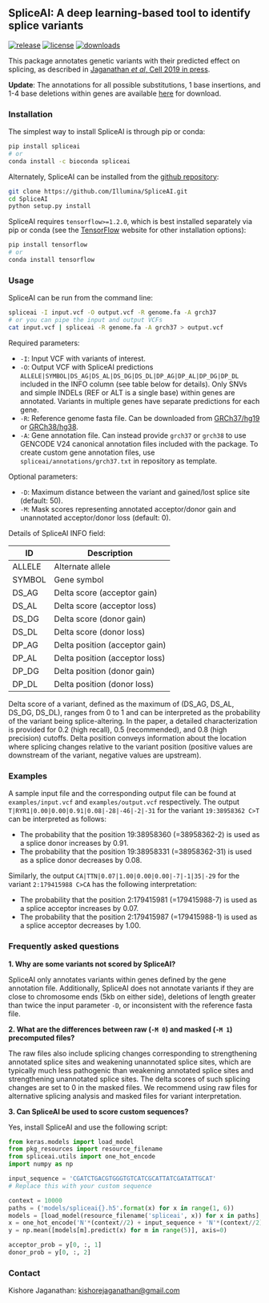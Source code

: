 ## SpliceAI: A deep learning-based tool to identify splice variants
[![release](https://img.shields.io/badge/release-v1.3.1-orange.svg)](https://img.shields.io/badge/release-v1.3.1-orange.svg)
[![license](https://img.shields.io/badge/license-GPLv3-green.svg)](https://img.shields.io/badge/license-GPLv3-green.svg)
[![downloads](https://pepy.tech/badge/spliceai)](https://pepy.tech/badge/spliceai)

This package annotates genetic variants with their predicted effect on splicing, as described in [Jaganathan *et al*, Cell 2019 in press](https://doi.org/10.1016/j.cell.2018.12.015).

**Update**: The annotations for all possible substitutions, 1 base insertions, and 1-4 base deletions within genes are available [here](https://basespace.illumina.com/s/l74ChDRXkhBd) for download.

### Installation
The simplest way to install SpliceAI is through pip or conda:
```sh
pip install spliceai
# or
conda install -c bioconda spliceai
```

Alternately, SpliceAI can be installed from the [github repository](https://github.com/Illumina/SpliceAI.git):
```sh
git clone https://github.com/Illumina/SpliceAI.git
cd SpliceAI
python setup.py install
```

SpliceAI requires ```tensorflow>=1.2.0```, which is best installed separately via pip or conda (see the [TensorFlow](https://www.tensorflow.org/) website for other installation options):
```sh
pip install tensorflow
# or
conda install tensorflow
```

### Usage
SpliceAI can be run from the command line:
```sh
spliceai -I input.vcf -O output.vcf -R genome.fa -A grch37
# or you can pipe the input and output VCFs
cat input.vcf | spliceai -R genome.fa -A grch37 > output.vcf
```

Required parameters:
 - ```-I```: Input VCF with variants of interest.
 - ```-O```: Output VCF with SpliceAI predictions `ALLELE|SYMBOL|DS_AG|DS_AL|DS_DG|DS_DL|DP_AG|DP_AL|DP_DG|DP_DL` included in the INFO column (see table below for details). Only SNVs and simple INDELs (REF or ALT is a single base) within genes are annotated. Variants in multiple genes have separate predictions for each gene.
 - ```-R```: Reference genome fasta file. Can be downloaded from [GRCh37/hg19](http://hgdownload.cse.ucsc.edu/goldenPath/hg19/bigZips/hg19.fa.gz) or [GRCh38/hg38](http://hgdownload.cse.ucsc.edu/goldenPath/hg38/bigZips/hg38.fa.gz).
 - ```-A```: Gene annotation file. Can instead provide `grch37` or `grch38` to use GENCODE V24 canonical annotation files included with the package. To create custom gene annotation files, use `spliceai/annotations/grch37.txt` in repository as template.

Optional parameters:
 - ```-D```: Maximum distance between the variant and gained/lost splice site (default: 50).
 - ```-M```: Mask scores representing annotated acceptor/donor gain and unannotated acceptor/donor loss (default: 0).

Details of SpliceAI INFO field:

|    ID    | Description |
| -------- | ----------- |
|  ALLELE  | Alternate allele |
|  SYMBOL  | Gene symbol |
|  DS_AG   | Delta score (acceptor gain) |
|  DS_AL   | Delta score (acceptor loss) |
|  DS_DG   | Delta score (donor gain) |
|  DS_DL   | Delta score (donor loss) |
|  DP_AG   | Delta position (acceptor gain) |
|  DP_AL   | Delta position (acceptor loss) |
|  DP_DG   | Delta position (donor gain) |
|  DP_DL   | Delta position (donor loss) |

Delta score of a variant, defined as the maximum of (DS_AG, DS_AL, DS_DG, DS_DL), ranges from 0 to 1 and can be interpreted as the probability of the variant being splice-altering. In the paper, a detailed characterization is provided for 0.2 (high recall), 0.5 (recommended), and 0.8 (high precision) cutoffs. Delta position conveys information about the location where splicing changes relative to the variant position (positive values are downstream of the variant, negative values are upstream).

### Examples
A sample input file and the corresponding output file can be found at `examples/input.vcf` and `examples/output.vcf` respectively. The output `T|RYR1|0.00|0.00|0.91|0.08|-28|-46|-2|-31` for the variant `19:38958362 C>T` can be interpreted as follows:
* The probability that the position 19:38958360 (=38958362-2) is used as a splice donor increases by 0.91.
* The probability that the position 19:38958331 (=38958362-31) is used as a splice donor decreases by 0.08.

Similarly, the output `CA|TTN|0.07|1.00|0.00|0.00|-7|-1|35|-29` for the variant `2:179415988 C>CA` has the following interpretation:
* The probability that the position 2:179415981 (=179415988-7) is used as a splice acceptor increases by 0.07.
* The probability that the position 2:179415987 (=179415988-1) is used as a splice acceptor decreases by 1.00.

### Frequently asked questions

**1. Why are some variants not scored by SpliceAI?**

SpliceAI only annotates variants within genes defined by the gene annotation file. Additionally, SpliceAI does not annotate variants if they are close to chromosome ends (5kb on either side), deletions of length greater than twice the input parameter ```-D```, or inconsistent with the reference fasta file.

**2. What are the differences between raw (```-M 0```) and masked (```-M 1```) precomputed files?**

The raw files also include splicing changes corresponding to strengthening annotated splice sites and weakening unannotated splice sites, which are typically much less pathogenic than weakening annotated splice sites and strengthening unannotated splice sites. The delta scores of such splicing changes are set to 0 in the masked files. We recommend using raw files for alternative splicing analysis and masked files for variant interpretation.

**3. Can SpliceAI be used to score custom sequences?**

Yes, install SpliceAI and use the following script:  

```python
from keras.models import load_model
from pkg_resources import resource_filename
from spliceai.utils import one_hot_encode
import numpy as np

input_sequence = 'CGATCTGACGTGGGTGTCATCGCATTATCGATATTGCAT'
# Replace this with your custom sequence

context = 10000
paths = ('models/spliceai{}.h5'.format(x) for x in range(1, 6))
models = [load_model(resource_filename('spliceai', x)) for x in paths]
x = one_hot_encode('N'*(context//2) + input_sequence + 'N'*(context//2))[None, :]
y = np.mean([models[m].predict(x) for m in range(5)], axis=0)

acceptor_prob = y[0, :, 1]
donor_prob = y[0, :, 2]
```

### Contact
Kishore Jaganathan: kishorejaganathan@gmail.com
